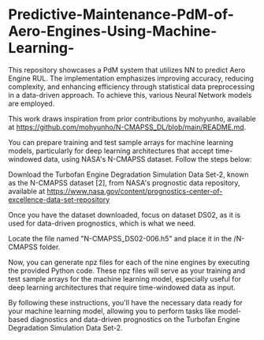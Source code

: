 # Predictive-Maintenance-PdM-of-Aero-Engines-Using-Machine-Learning-

This repository showcases a PdM system that utilizes NN to predict Aero Engine RUL. The implementation emphasizes improving accuracy, reducing complexity, and enhancing efficiency through statistical data preprocessing in a data-driven approach. To achieve this, various Neural Network models are employed.


This work draws inspiration from prior contributions by mohyunho, available at https://github.com/mohyunho/N-CMAPSS_DL/blob/main/README.md.

You can prepare training and test sample arrays for machine learning models, particularly for deep learning architectures that accept time-windowed data, using NASA's N-CMAPSS dataset. Follow the steps below:

Download the Turbofan Engine Degradation Simulation Data Set-2, known as the N-CMAPSS dataset [2], from NASA's prognostic data repository, available at https://www.nasa.gov/content/prognostics-center-of-excellence-data-set-repository

Once you have the dataset downloaded, focus on dataset DS02, as it is used for data-driven prognostics, which is what we need.

Locate the file named "N-CMAPSS_DS02-006.h5" and place it in the /N-CMAPSS folder.

Now, you can generate npz files for each of the nine engines by executing the provided Python code. These npz files will serve as your training and test sample arrays for the machine learning model, especially useful for deep learning architectures that require time-windowed data as input.

By following these instructions, you'll have the necessary data ready for your machine learning model, allowing you to perform tasks like model-based diagnostics and data-driven prognostics on the Turbofan Engine Degradation Simulation Data Set-2.
